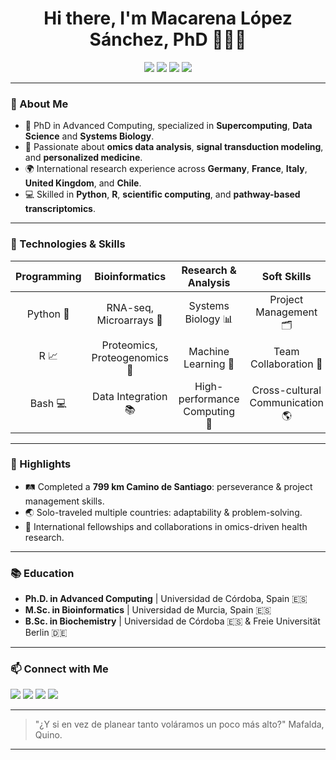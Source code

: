 <h1 align="center">Hi there, I'm Macarena López Sánchez, PhD 👩‍🔬✨</h1>

<p align="center">
  <img src="https://img.shields.io/badge/Bioinformatics-Expert-green?style=flat-square">
  <img src="https://img.shields.io/badge/Data%20Science-Healthcare%20Focus-blue?style=flat-square">
  <img src="https://img.shields.io/badge/Supercomputing-Research-orange?style=flat-square">
  <img src="https://img.shields.io/badge/Systems%20Biology-Modeling-lightgrey?style=flat-square">
</p>

---

### 🚀 About Me
- 🔬 PhD in Advanced Computing, specialized in **Supercomputing**, **Data Science** and **Systems Biology**.
- 🧬 Passionate about **omics data analysis**, **signal transduction modeling**, and **personalized medicine**.
- 🌍 International research experience across **Germany**, **France**, **Italy**, **United Kingdom**, and **Chile**.
- 💻 Skilled in **Python**, **R**, **scientific computing**, and **pathway-based transcriptomics**.

---

### 🧰 Technologies & Skills
| Programming | Bioinformatics | Research & Analysis | Soft Skills |
| :---------: | :------------: | :-----------------: | :---------: |
| Python 🐍 | RNA-seq, Microarrays 🧬 | Systems Biology 📊 | Project Management 🗂️ |
| R 📈 | Proteomics, Proteogenomics 🧪 | Machine Learning 🤖 | Team Collaboration 🤝 |
| Bash 💻 | Data Integration 📚 | High-performance Computing 🚀 | Cross-cultural Communication 🌎 |

---

### 🌟 Highlights
- 🛤️ Completed a **799 km Camino de Santiago**: perseverance & project management skills.
- 🌏 Solo-traveled multiple countries: adaptability & problem-solving.
- 🤝 International fellowships and collaborations in omics-driven health research.

---

### 📚 Education
- **Ph.D. in Advanced Computing** | Universidad de Córdoba, Spain 🇪🇸
- **M.Sc. in Bioinformatics** | Universidad de Murcia, Spain 🇪🇸
- **B.Sc. in Biochemistry** | Universidad de Córdoba 🇪🇸 & Freie Universität Berlin 🇩🇪

---

### 📫 Connect with Me
<p>
  <a href="mailto:macarenals92@hotmail.com"><img src="https://img.shields.io/badge/Email-Contact-red?style=for-the-badge"></a>
  <a href="https://linkedin.com/in/mlsanchez22"><img src="https://img.shields.io/badge/LinkedIn-mlsanchez22-blue?style=for-the-badge&logo=linkedin"></a>
  <a href="https://github.com/mlsanchez22"><img src="https://img.shields.io/badge/GitHub-mlsanchez22-black?style=for-the-badge&logo=github"></a>
  <a href="https://orcid.org/0000-0002-6193-9498"><img src="https://img.shields.io/badge/ORCID-0000--0002--6193--9498-brightgreen?style=for-the-badge&logo=orcid"></a>
</p>

---

> "¿Y si en vez de planear tanto voláramos un poco más alto?" Mafalda, Quino. 
---
